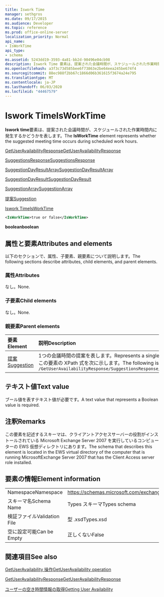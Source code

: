 ```yaml
---
title: Iswork Time
manager: sethgros
ms.date: 09/17/2015
ms.audience: Developer
ms.topic: reference
ms.prod: office-online-server
localization_priority: Normal
api_name:
- IsWorkTime
api_type:
- schema
ms.assetid: 5243dd19-3593-4a81-bb2d-90496e04cb98
description: Iswork Time 要素は、提案された会議時間が、スケジュールされた作業時間内に発生するかどうかを表します。
ms.openlocfilehash: a3f3c73d585bee6f73863e2be64eea245be674f4
ms.sourcegitcommit: 88ec988f2bb67c1866d06b361615f3674a24e795
ms.translationtype: MT
ms.contentlocale: ja-JP
ms.lasthandoff: 06/03/2020
ms.locfileid: "44467579"
---
```

# <a name="isworktime"></a><span data-ttu-id="195c4-103">Iswork Time</span><span class="sxs-lookup"><span data-stu-id="195c4-103">IsWorkTime</span></span>

<span data-ttu-id="195c4-104">**Iswork time**要素は、提案された会議時間が、スケジュールされた作業時間内に発生するかどうかを表します。</span><span class="sxs-lookup"><span data-stu-id="195c4-104">The **IsWorkTime** element represents whether the suggested meeting time occurs during scheduled work hours.</span></span> 
  
[<span data-ttu-id="195c4-105">GetUserAvailabilityResponse</span><span class="sxs-lookup"><span data-stu-id="195c4-105">GetUserAvailabilityResponse</span></span>](getuseravailabilityresponse.md)
  
[<span data-ttu-id="195c4-106">SuggestionsResponse</span><span class="sxs-lookup"><span data-stu-id="195c4-106">SuggestionsResponse</span></span>](suggestionsresponse.md)
  
[<span data-ttu-id="195c4-107">SuggestionDayResultArray</span><span class="sxs-lookup"><span data-stu-id="195c4-107">SuggestionDayResultArray</span></span>](suggestiondayresultarray.md)
  
[<span data-ttu-id="195c4-108">SuggestionDayResult</span><span class="sxs-lookup"><span data-stu-id="195c4-108">SuggestionDayResult</span></span>](suggestiondayresult.md)
  
[<span data-ttu-id="195c4-109">SuggestionArray</span><span class="sxs-lookup"><span data-stu-id="195c4-109">SuggestionArray</span></span>](suggestionarray.md)
  
[<span data-ttu-id="195c4-110">提案</span><span class="sxs-lookup"><span data-stu-id="195c4-110">Suggestion</span></span>](suggestion.md)
  
[<span data-ttu-id="195c4-111">Iswork Time</span><span class="sxs-lookup"><span data-stu-id="195c4-111">IsWorkTime</span></span>](isworktime.md)
  
```xml
<IsWorkTime>true or false</IsWorkTime>
```

 <span data-ttu-id="195c4-112">**boolean**</span><span class="sxs-lookup"><span data-stu-id="195c4-112">**boolean**</span></span>
## <a name="attributes-and-elements"></a><span data-ttu-id="195c4-113">属性と要素</span><span class="sxs-lookup"><span data-stu-id="195c4-113">Attributes and elements</span></span>

<span data-ttu-id="195c4-114">以下のセクションで、属性、子要素、親要素について説明します。</span><span class="sxs-lookup"><span data-stu-id="195c4-114">The following sections describe attributes, child elements, and parent elements.</span></span>
  
### <a name="attributes"></a><span data-ttu-id="195c4-115">属性</span><span class="sxs-lookup"><span data-stu-id="195c4-115">Attributes</span></span>

<span data-ttu-id="195c4-116">なし。</span><span class="sxs-lookup"><span data-stu-id="195c4-116">None.</span></span>
  
### <a name="child-elements"></a><span data-ttu-id="195c4-117">子要素</span><span class="sxs-lookup"><span data-stu-id="195c4-117">Child elements</span></span>

<span data-ttu-id="195c4-118">なし。</span><span class="sxs-lookup"><span data-stu-id="195c4-118">None.</span></span>
  
### <a name="parent-elements"></a><span data-ttu-id="195c4-119">親要素</span><span class="sxs-lookup"><span data-stu-id="195c4-119">Parent elements</span></span>

|<span data-ttu-id="195c4-120">**要素**</span><span class="sxs-lookup"><span data-stu-id="195c4-120">**Element**</span></span>|<span data-ttu-id="195c4-121">**説明**</span><span class="sxs-lookup"><span data-stu-id="195c4-121">**Description**</span></span>|
|:-----|:-----|
|[<span data-ttu-id="195c4-122">提案</span><span class="sxs-lookup"><span data-stu-id="195c4-122">Suggestion</span></span>](suggestion.md) <br/> |<span data-ttu-id="195c4-123">1つの会議時間の提案を表します。</span><span class="sxs-lookup"><span data-stu-id="195c4-123">Represents a single meeting time suggestion.</span></span>  <br/> <span data-ttu-id="195c4-124">この要素の XPath 式を次に示します。</span><span class="sxs-lookup"><span data-stu-id="195c4-124">The following is the XPath expression to this element:</span></span>  <br/>  `/GetUserAvailabilityResponse/SuggestionsResponse/SuggestionDayResultArray/SuggestionDayResult[i]/SuggestionArray/Suggestion[i]` <br/> |
   
## <a name="text-value"></a><span data-ttu-id="195c4-125">テキスト値</span><span class="sxs-lookup"><span data-stu-id="195c4-125">Text value</span></span>

<span data-ttu-id="195c4-126">ブール値を表すテキスト値が必要です。</span><span class="sxs-lookup"><span data-stu-id="195c4-126">A text value that represents a Boolean value is required.</span></span>
  
## <a name="remarks"></a><span data-ttu-id="195c4-127">注釈</span><span class="sxs-lookup"><span data-stu-id="195c4-127">Remarks</span></span>

<span data-ttu-id="195c4-128">この要素を記述するスキーマは、クライアントアクセスサーバーの役割がインストールされている Microsoft Exchange Server 2007 を実行しているコンピューターの EWS 仮想ディレクトリにあります。</span><span class="sxs-lookup"><span data-stu-id="195c4-128">The schema that describes this element is located in the EWS virtual directory of the computer that is running MicrosoftExchange Server 2007 that has the Client Access server role installed.</span></span>
  
## <a name="element-information"></a><span data-ttu-id="195c4-129">要素の情報</span><span class="sxs-lookup"><span data-stu-id="195c4-129">Element information</span></span>

|||
|:-----|:-----|
|<span data-ttu-id="195c4-130">Namespace</span><span class="sxs-lookup"><span data-stu-id="195c4-130">Namespace</span></span>  <br/> |https://schemas.microsoft.com/exchange/services/2006/types  <br/> |
|<span data-ttu-id="195c4-131">スキーマ名</span><span class="sxs-lookup"><span data-stu-id="195c4-131">Schema Name</span></span>  <br/> |<span data-ttu-id="195c4-132">Types スキーマ</span><span class="sxs-lookup"><span data-stu-id="195c4-132">Types schema</span></span>  <br/> |
|<span data-ttu-id="195c4-133">検証ファイル</span><span class="sxs-lookup"><span data-stu-id="195c4-133">Validation File</span></span>  <br/> |<span data-ttu-id="195c4-134">型 .xsd</span><span class="sxs-lookup"><span data-stu-id="195c4-134">Types.xsd</span></span>  <br/> |
|<span data-ttu-id="195c4-135">空に設定可能</span><span class="sxs-lookup"><span data-stu-id="195c4-135">Can be Empty</span></span>  <br/> |<span data-ttu-id="195c4-136">正しくない</span><span class="sxs-lookup"><span data-stu-id="195c4-136">False</span></span>  <br/> |
   
## <a name="see-also"></a><span data-ttu-id="195c4-137">関連項目</span><span class="sxs-lookup"><span data-stu-id="195c4-137">See also</span></span>



[<span data-ttu-id="195c4-138">GetUserAvailability 操作</span><span class="sxs-lookup"><span data-stu-id="195c4-138">GetUserAvailability operation</span></span>](getuseravailability-operation.md)
  
[<span data-ttu-id="195c4-139">GetUserAvailabilityResponse</span><span class="sxs-lookup"><span data-stu-id="195c4-139">GetUserAvailabilityResponse</span></span>](getuseravailabilityresponse.md)


[<span data-ttu-id="195c4-140">ユーザーの空き時間情報の取得</span><span class="sxs-lookup"><span data-stu-id="195c4-140">Getting User Availability</span></span>](https://msdn.microsoft.com/library/d4133fcb-9b0f-4e6b-aadf-a389da83516a%28Office.15%29.aspx)


